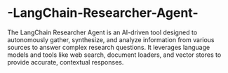 # -LangChain-Researcher-Agent-
The LangChain Researcher Agent is an AI-driven tool designed to autonomously gather, synthesize, and analyze information from various sources to answer complex research questions. It leverages language models and tools like web search, document loaders, and vector stores to provide accurate, contextual responses.
